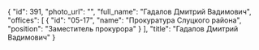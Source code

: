 {
    "id": 391,
    "photo_url": "",
    "full_name": "Гадалов Дмитрий Вадимович",
    "offices": [
        {
            "id": "05-17",
            "name": "Прокуратура Слуцкого района",
            "position": "Заместитель прокурора"
        }
    ],
    "title": "Гадалов Дмитрий Вадимович"
}